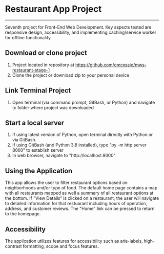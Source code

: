 # Restaurant App Project
---
Seventh project for Front-End Web Development. Key aspects tested are responsive design, accessibility, and implementing caching/service worker for offline functionality

## Download or clone project
1. Project located in repository at https://github.com/cmcossio/mws-restaurant-stage-1
2. Clone the project or download zip to your personal device

## Link Terminal Project
1. Open terminal (via command prompt, GitBash, or Python) and navigate to folder where project was downloaded

## Start a local server
1. If using latest version of Python, open terminal directly with Python or via GitBash.
2. If using GitBash (and Python 3.8 installed), type "py -m http.server 8000" to establish server
3. In web browser, navigate to "http://localhost:8000"

## Using the Application
This app allows the user to filter restaurant options based on neighborhoods and/or type of food. The default home page contains a map with all restaurants mapped as well a summary of all restaurant options at the bottom. If "View Details" is clicked on a restaurant, the user will navigate to detailed information for that restuarant including hours of operation, address, and customer reviews. The "Home" link can be pressed to return to the homepage.

## Accessibility
The application utilizes features for accessibility such as aria-labels, high-contrast formatting, scope and focus features. 